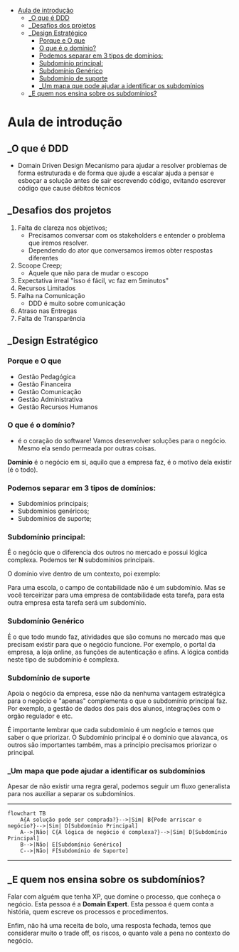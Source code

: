 - [Aula de introdução](#aula-de-introdução)
  - [\_O que é DDD](#_o-que-é-ddd)
  - [\_Desafios dos projetos](#_desafios-dos-projetos)
  - [\_Design Estratégico](#_design-estratégico)
    - [Porque e O que](#porque-e-o-que)
    - [O que é o domínio?](#o-que-é-o-domínio)
    - [Podemos separar em 3 tipos de domínios:](#podemos-separar-em-3-tipos-de-domínios)
    - [Subdomínio principal:](#subdomínio-principal)
    - [Subdomínio Genérico](#subdomínio-genérico)
    - [Subdomínio de suporte](#subdomínio-de-suporte)
    - [\_Um mapa que pode ajudar a identificar os subdomínios](#_um-mapa-que-pode-ajudar-a-identificar-os-subdomínios)
  - [\_E quem nos ensina sobre os subdomínios?](#_e-quem-nos-ensina-sobre-os-subdomínios)

# Aula de introdução

## _O que é DDD
- Domain Driven Design
Mecanismo para ajudar a resolver problemas de forma estruturada e de forma que ajude a escalar
ajuda a pensar e esboçar a solução antes de sair escrevendo código, evitando escrever código que cause débitos técnicos

## _Desafios dos projetos
1. Falta de clareza nos objetivos;
    - Precisamos conversar com os stakeholders e entender o problema que iremos resolver.
    - Dependendo do ator que conversamos iremos obter respostas diferentes
2. Scoope Creep;
    - Aquele que não para de mudar o escopo
3. Expectativa irreal
    "isso é fácil, vc faz em 5minutos"
4. Recursos Limitados
5. Falha na Comunicação
    - DDD é muito sobre comunicação
6. Atraso nas Entregas
7. Falta de Transparência

## _Design Estratégico

### Porque e O que
- Gestão Pedagógica
- Gestão Financeira
- Gestão Comunicação
- Gestão Administrativa
- Gestão Recursos Humanos

### O que é o domínio?
- é o coração do software! Vamos desenvolver soluções para o negócio. Mesmo ela sendo permeada por outras coisas.

**Domínio** é o negócio em si, aquilo que a empresa faz, é o motivo dela existir (é o todo).

### Podemos separar em 3 tipos de domínios:
- Subdomínios principais;
- Subdomínios genéricos;
- Subdomínios de suporte;

### Subdomínio principal:

É o negócio que o diferencia dos outros no mercado e possui lógica complexa. Podemos ter **N** subdomínios principais.

O domínio vive dentro de um contexto, poi exemplo:

Para uma escola, o campo de contabilidade não é um subdomínio. Mas se você terceirizar para uma empresa de contabilidade esta tarefa, para esta outra empresa esta tarefa será um subdomínio.

### Subdomínio Genérico

É o que todo mundo faz, atividades  que são comuns no mercado mas que precisam existir para que o negócio funcione.
Por exemplo, o portal da empresa, a loja online, as funções de autenticação e afins. A lógica contida neste tipo de subdomínio é complexa.


### Subdomínio de suporte

Apoia o negócio da empresa, esse não da nenhuma vantagem estratégica para o negócio e "apenas" complementa o que o subdomínio principal faz. Por exemplo, a gestão de dados dos pais dos alunos, integrações com o orgão regulador e etc.


É importante lembrar que cada subdomínio é um negócio e temos que saber o que priorizar. O Subdomínio principal é o dominio que alavanca, os outros são importantes também, mas a princípio precisamos priorizar o principal.

### _Um mapa que pode ajudar a identificar os subdomínios

Apesar de não existir uma regra geral, podemos seguir um fluxo generalista para nos auxiliar a separar os subdomínios.

---
```mermaid
flowchart TB
    A{A solução pode ser comprada?}-->|Sim| B{Pode arriscar o negócio?}-->|Sim| D[Subdomínio Principal]
    A-->|Não| C{A lógica de negócio é complexa?}-->|Sim| D[Subdomínio Principal]
    B-->|Não| E[Subdomínio Genérico]
    C-->|Não| F[Subdomínio de Suporte]
```
----

## _E quem nos ensina sobre os subdomínios?

Falar com alguém que tenha XP, que domine o processo, que conheça o negócio.
Esta pessoa é a **Domain Expert**. Esta pessoa é quem conta a história, quem escreve os processos e procedimentos.

Enfim, não há uma receita de bolo, uma resposta fechada, temos que considerar muito o trade off, os riscos, o quanto vale a pena no contexto do negócio.
